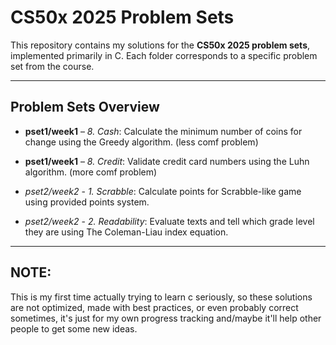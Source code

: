 # CS50x 2025 Problem Sets

This repository contains my solutions for the **CS50x 2025 problem sets**, implemented primarily in C. Each folder corresponds to a specific problem set from the course.

---

## Problem Sets Overview
- **pset1/week1** – *8. Cash*: Calculate the minimum number of coins for change using the Greedy algorithm. (less comf problem)
- **pset1/week1** – *8. Credit*: Validate credit card numbers using the Luhn algorithm.                     (more comf problem)

- *pset2/week2* - *1. Scrabble*: Calculate points for Scrabble-like game using provided points system.
- *pset2/week2* - *2. Readability*: Evaluate texts and tell which grade level they are using The Coleman-Liau index equation.

---

## NOTE: 
This is my first time actually trying to learn c seriously, so these solutions are not optimized, made with best practices, or even probably correct sometimes, it's just for my own progress tracking and/maybe it'll help other people to get some new ideas.
